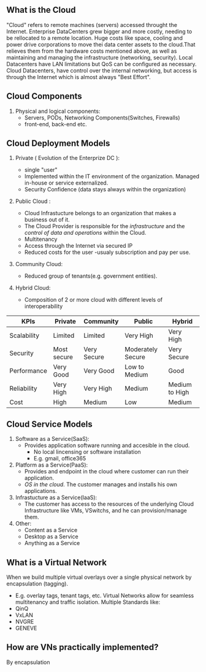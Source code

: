 ## What is the Cloud
"Cloud" refers to remote machines (servers) accessed throught the Internet. Enterprise DataCenters grew bigger and more costly, needing to be rellocated to a remote location. Huge costs like space, cooling and power drive corporations to move thei data center assets to the cloud.That relieves them from the hardware costs mentioned above, as well as maintaining and managing the infrastructure (networking, security).
Local Datacenters have LAN limitations but QoS can be configured as necessary.
Cloud Datacenters, have control over the internal networking, but access is through the Internet which is almost always "Best Effort".
## Cloud Components
1) Physical and logical components:
    - Servers, PODs, Networking Components(Switches, Firewalls)
    - front-end, back-end etc.

## Cloud Deployment Models

1. Private ( Evolution of the Enterprize DC ):
    - single "user"
    - Implemented within the IT environment of the organization. Managed in-house or service externalized.
    - Security Confidence (data stays always within the organization)

2. Public Cloud :
    - Cloud Infrastucture belongs to an organization that makes a business out of it.
    - The Cloud Provider is responsible for the *infrastructure* and the *control of data and operations* within the Cloud.
    - Multitenancy
    - Access through the Internet via secured IP
    - Reduced costs for the user -usualy subscription and pay per use.
3. Community Cloud:
    - Reduced group of tenants(e.g. government entities).

4. Hybrid Cloud:
    - Composition of 2 or more cloud with different levels of interoperability
    

| KPIs        | Private     | Community   | Public            | Hybrid         |
|-------------|-------------|-------------|-------------------|----------------|
| Scalability | Limited     | Limited     | Very High         | Very High      |
| Security    | Most secure | Very Secure | Moderately Secure | Very Secure    |
| Performance | Very Good   | Very Good   | Low to Medium     | Good           |
| Reliability | Very High   | Very High   | Medium            | Medium to High |
| Cost        | High        | Medium      | Low               | Medium         |

## Cloud Service Models

1) Software as a Service(SaaS):
    * Provides application software running and accesible in the cloud.
        - No local lincensing or software installation
        - E.g. gmail, office365
2) Platform as a Service(PaaS):
    - Provides and endpoint in the cloud where customer can run their application.
    - _OS in the cloud_. The customer manages and installs his own applications.
3) Infrastucture as a Service(IaaS):
    - The customer has access to the resources of the underlying Cloud Infrastructure like VMs, VSwitchs, and he can provision/manage them.
4) Other:
    - Content as a Service
    - Desktop as a Service
    - Anything as a Service

## What is a Virtual Network
When we build multiple virtual overlays over a single physical network by encapsulation (tagging).
- E.g. overlay tags, tenant tags, etc. 
Virtual Networks allow for seamless multitenancy and traffic isolation.
Multiple Standards like:
- QinQ
- VxLAN
- NVGRE
- GENEVE

## How are VNs practically implemented?

By encapsulation
